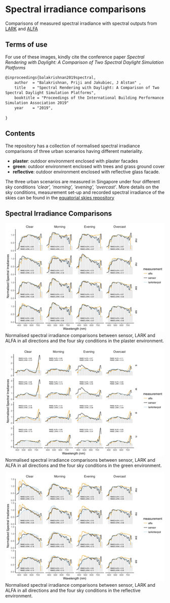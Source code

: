 # Spectral irradiance comparisons
Comparisons of measured spectral irradiance with spectral outputs from [LARK](http://faculty.washington.edu/inanici/Lark/Lark_home_page.html) and [ALFA](https://solemma.com/Alfa.html)

## Terms of use
For use of these images, kindly cite the conference paper *Spectral Rendering with Daylight: A Comparison of Two Spectral Daylight Simulation Platforms*

```
@inproceedings{balakrishnan2019spectral,
    author  = "Balakrishnan, Priji and Jakubiec, J Alstan" ,
    title   = "Spectral Rendering with Daylight: A Comparison of Two Spectral Daylight Simulation Platforms",
    booktitle = "Proceedings of the International Building Performance Simulation Association 2019"
    year    = "2019",

}
```

## Contents
The repository has a collection of normalised spectral irradiance comparisons of three urban scenarios having different materiality.

- **plaster**:  outdoor environment enclosed with plaster facades
- **green**: outdoor environment enclosed with trees and grass ground cover
- **reflective**: outdoor environment enclosed with reflective glass facade.

The three urban scenarios are measured in Singapore under four different sky conditions *'clear', 'morning', 'evening', 'overcast'*. More details on the sky conditions, measurement set-up and recorded spectral irradiance of the skies can be found in the [equatorial skies repository](https://github.com/prijibalakrishnan/equatorialskies)

## Spectral Irradiance Comparisons

![Image](img/spectralPlaster.png)
Normalised spectral irradiance comparisons between sensor, LARK and ALFA in all directions and the four sky conditions in the plaster environment.

![Image](img/spectralGreen.png)
Normalised spectral irradiance comparisons between sensor, LARK and ALFA in all directions and the four sky conditions in the green environment.

![Image](img/spectralReflective.png)
Normalised spectral irradiance comparisons between sensor, LARK and ALFA in all directions and the four sky conditions in the reflective environment.
